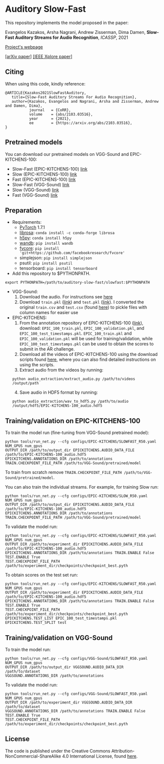 # Auditory Slow-Fast

This repository implements the model proposed in the paper:

Evangelos Kazakos, Arsha Nagrani, Andrew Zisserman, Dima Damen, **Slow-Fast Auditory Streams for Audio Recognition**, *ICASSP*, 2021

[Project's webpage](https://ekazakos.github.io/auditoryslowfast/)

[[arXiv paper]](https://arxiv.org/abs/2103.03516) [[IEEE Xplore paper]](https://ieeexplore.ieee.org/document/9413376)

## Citing

When using this code, kindly reference:

```
@ARTICLE{Kazakos2021SlowFastAuditory,
   title={Slow-Fast Auditory Streams For Audio Recognition},
   author={Kazakos, Evangelos and Nagrani, Arsha and Zisserman, Andrew and Damen, Dima},
           journal   = {CoRR},
           volume    = {abs/2103.03516},
           year      = {2021},
           ee        = {https://arxiv.org/abs/2103.03516},
}
```



## Pretrained models

You can download our pretrained models on VGG-Sound and EPIC-KITCHENS-100:
- Slow-Fast (EPIC-KITCHENS-100) [link](https://www.dropbox.com/s/cr0c6xdaggc2wzz/SLOWFAST_EPIC.pyth?dl=0)
- Slow (EPIC-KITCHENS-100) [link](https://www.dropbox.com/s/b1qaq8huu7heofp/SLOW_EPIC.pyth?dl=0)
- Fast (EPIC-KITCHENS-100) [link](https://www.dropbox.com/s/3qgwqsupqmsybai/FAST_EPIC.pyth?dl=0)
- Slow-Fast (VGG-Sound) [link](https://www.dropbox.com/s/oexan0vv01eqy0k/SLOWFAST_VGG.pyth?dl=0)
- Slow (VGG-Sound) [link](https://www.dropbox.com/s/4jcgozjenjwfo9k/SLOW_VGG.pyth?dl=0)
- Fast (VGG-Sound) [link](https://www.dropbox.com/s/vk123kwrphi7mer/FAST_VGG.pyth?dl=0)

## Preparation

* Requirements:
  * [PyTorch](https://pytorch.org) 1.7.1
  * [librosa](https://librosa.org): `conda install -c conda-forge librosa`
  * [h5py](https://www.h5py.org): `conda install h5py`
  * [wandb](https://wandb.ai/site): `pip install wandb`
  * [fvcore](https://github.com/facebookresearch/fvcore/): `pip install 'git+https://github.com/facebookresearch/fvcore'`
  * simplejson: `pip install simplejson`
  * psutil: `pip install psutil`
  * tensorboard: `pip install tensorboard` 
* Add this repository to $PYTHONPATH.
```
export PYTHONPATH=/path/to/auditory-slow-fast/slowfast:$PYTHONPATH
```
* VGG-Sound:
  1. Download the audio. For instructions see [here](https://github.com/hche11/VGGSound)
  2. Download `train.pkl` ([link](https://www.dropbox.com/s/j60wkrcfdkfbvp9/train.pkl?dl=0)) and `test.pkl` ([link](https://www.dropbox.com/s/57rxp8wlgcqjbnd/test.pkl?dl=0)). I converted the original `train.csv` and `test.csv` (found [here](https://github.com/hche11/VGGSound/tree/master/data)) to pickle files with column names for easier use
* EPIC-KITCHENS:
  1. From the annotation repository of EPIC-KITCHENS-100 ([link](https://github.com/epic-kitchens/epic-kitchens-100-annotations)), download: `EPIC_100_train.pkl`, `EPIC_100_validation.pkl`, and `EPIC_100_test_timestamps.pkl`. `EPIC_100_train.pkl` and `EPIC_100_validation.pkl` will be used for training/validation, while `EPIC_100_test_timestamps.pkl` can be used to obtain the scores to submit in the AR challenge.
  2. Download all the videos of EPIC-KITCHENS-100 using the download scripts found [here](https://github.com/epic-kitchens/epic-kitchens-download-scripts), where you can also find detailed instructions on using the scripts.
  3. Extract audio from the videos by running:
  ```
  python audio_extraction/extract_audio.py /path/to/videos /output/path 
  ```
  4. Save audio in HDF5 format by running:
  ```
  python audio_extraction/wav_to_hdf5.py /path/to/audio /output/hdf5/EPIC-KITCHENS-100_audio.hdf5
  ```

## Training/validation on EPIC-KITCHENS-100
To train the model run (fine-tuning from VGG-Sound pretrained model):
```
python tools/run_net.py --cfg configs/EPIC-KITCHENS/SLOWFAST_R50.yaml NUM_GPUS num_gpus 
OUTPUT_DIR /path/to/output_dir EPICKITCHENS.AUDIO_DATA_FILE /path/to/EPIC-KITCHENS-100_audio.hdf5 
EPICKITCHENS.ANNOTATIONS_DIR /path/to/annotations TRAIN.CHECKPOINT_FILE_PATH /path/to/VGG-Sound/pretrained/model
```
To train from scratch remove `TRAIN.CHECKPOINT_FILE_PATH /path/to/VGG-Sound/pretrained/model`.

You can also train the individual streams. For example, for training Slow run:
```
python tools/run_net.py --cfg configs/EPIC-KITCHENS/SLOW_R50.yaml NUM_GPUS num_gpus 
OUTPUT_DIR /path/to/output_dir EPICKITCHENS.AUDIO_DATA_FILE /path/to/EPIC-KITCHENS-100_audio.hdf5 
EPICKITCHENS.ANNOTATIONS_DIR /path/to/annotations TRAIN.CHECKPOINT_FILE_PATH /path/to/VGG-Sound/pretrained/model
```

To validate the model run:
```
python tools/run_net.py --cfg configs/EPIC-KITCHENS/SLOWFAST_R50.yaml NUM_GPUS num_gpus 
OUTPUT_DIR /path/to/experiment_dir EPICKITCHENS.AUDIO_DATA_FILE /path/to/EPIC-KITCHENS-100_audio.hdf5 
EPICKITCHENS.ANNOTATIONS_DIR /path/to/annotations TRAIN.ENABLE False TEST.ENABLE True 
TEST.CHECKPOINT_FILE_PATH /path/to/experiment_dir/checkpoints/checkpoint_best.pyth
```

To obtain scores on the test set run:
```
python tools/run_net.py --cfg configs/EPIC-KITCHENS/SLOWFAST_R50.yaml NUM_GPUS num_gpus 
OUTPUT_DIR /path/to/experiment_dir EPICKITCHENS.AUDIO_DATA_FILE /path/to/EPIC-KITCHENS-100_audio.hdf5 
EPICKITCHENS.ANNOTATIONS_DIR /path/to/annotations TRAIN.ENABLE False TEST.ENABLE True 
TEST.CHECKPOINT_FILE_PATH /path/to/experiment_dir/checkpoints/checkpoint_best.pyth 
EPICKITCHENS.TEST_LIST EPIC_100_test_timestamps.pkl EPICKITCHENS.TEST_SPLIT test
```

## Training/validation on VGG-Sound
To train the model run:
```
python tools/run_net.py --cfg configs/VGG-Sound/SLOWFAST_R50.yaml NUM_GPUS num_gpus 
OUTPUT_DIR /path/to/output_dir VGGSOUND.AUDIO_DATA_DIR /path/to/dataset 
VGGSOUND.ANNOTATIONS_DIR /path/to/annotations 
```

To validate the model run:
```
python tools/run_net.py --cfg configs/VGG-Sound/SLOWFAST_R50.yaml NUM_GPUS num_gpus 
OUTPUT_DIR /path/to/experiment_dir VGGSOUND.AUDIO_DATA_DIR /path/to/dataset 
VGGSOUND.ANNOTATIONS_DIR /path/to/annotations TRAIN.ENABLE False TEST.ENABLE True 
TEST.CHECKPOINT_FILE_PATH /path/to/experiment_dir/checkpoints/checkpoint_best.pyth
```

## License 

The code is published under the Creative Commons Attribution-NonCommercial-ShareAlike 4.0 International License, found [here](https://creativecommons.org/licenses/by-nc-sa/4.0/).

